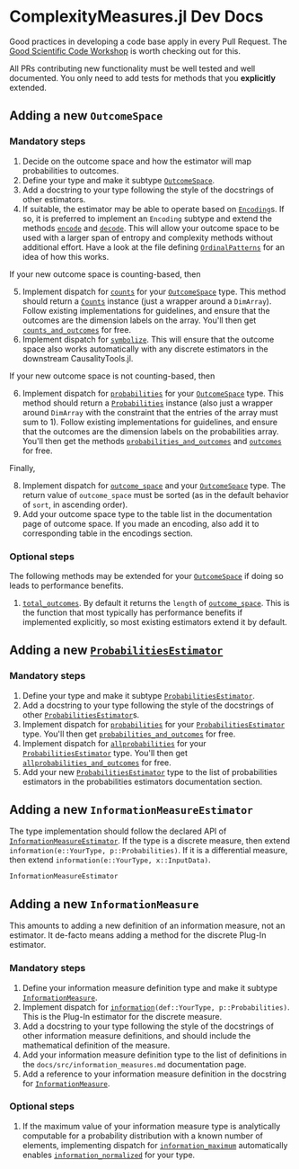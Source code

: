 # ComplexityMeasures.jl Dev Docs

Good practices in developing a code base apply in every Pull Request. The [Good Scientific Code Workshop](https://github.com/JuliaDynamics/GoodScientificCodeWorkshop) is worth checking out for this.

All PRs contributing new functionality must be well tested and well documented. You only need to add tests for methods that you **explicitly** extended.

## Adding a new `OutcomeSpace`

### Mandatory steps

1. Decide on the outcome space and how the estimator will map probabilities to outcomes.
2. Define your type and make it subtype [`OutcomeSpace`](@ref).
3. Add a docstring to your type following the style of the docstrings of other estimators.
4. If suitable, the estimator may be able to operate based on [`Encoding`](@ref)s. If so,
    it is preferred to implement an `Encoding` subtype and extend the methods
    [`encode`](@ref) and [`decode`](@ref). This will allow your outcome space to be used
    with a larger span of entropy and complexity methods without additional effort.
    Have a look at the file defining [`OrdinalPatterns`](@ref) for an idea of how this
    works.

If your new outcome space is counting-based, then

5. Implement dispatch for [`counts`](@ref) for your [`OutcomeSpace`](@ref)
    type. This method should return a [`Counts`](@ref) instance (just a wrapper around a
    `DimArray`). Follow existing implementations for guidelines, and ensure that
    the outcomes are the dimension labels on the array. You'll then get
    [`counts_and_outcomes`](@ref) for free.
6. Implement dispatch for [`symbolize`](@ref). This will ensure that the outcome space
    also works automatically with any discrete estimators in the downstream CausalityTools.jl.

If your new outcome space is not counting-based, then

6. Implement dispatch for [`probabilities`](@ref) for your
    [`OutcomeSpace`](@ref) type. This method should return a [`Probabilities`](@ref)
    instance (also just a wrapper around `DimArray` with the constraint that the
    entries of the array must sum to 1). Follow existing implementations for guidelines, and ensure that the outcomes are the dimension labels on the probabilities array. You'll
    then get the methods [`probabilities_and_outcomes`](@ref) and [`outcomes`](@ref) for
    free.

Finally,

8. Implement dispatch for [`outcome_space`](@ref) and your [`OutcomeSpace`](@ref) type.
    The return value of `outcome_space` must be sorted (as in the default behavior of
    `sort`, in ascending order).
9. Add your outcome space type to the table list in the documentation page of outcome
    space. If you made an encoding, also add it to corresponding table in the encodings
    section.

### Optional steps

The following methods may be extended for your [`OutcomeSpace`](@ref) if doing so
leads to performance benefits.

1. [`total_outcomes`](@ref). By default it returns the `length` of [`outcome_space`](@ref).
    This is the function that most typically has performance benefits if implemented
    explicitly, so most existing estimators extend it by default.

## Adding a new [`ProbabilitiesEstimator`](@ref)

### Mandatory steps

1. Define your type and make it subtype [`ProbabilitiesEstimator`](@ref).
2. Add a docstring to your type following the style of the docstrings of other
    [`ProbabilitiesEstimator`](@ref)s.
3. Implement dispatch for [`probabilities`](@ref) for your
    [`ProbabilitiesEstimator`](@ref) type. You'll then get
    [`probabilities_and_outcomes`](@ref) for free.
4. Implement dispatch for [`allprobabilities`](@ref) for your
    [`ProbabilitiesEstimator`](@ref) type. You'll then get
    [`allprobabilities_and_outcomes`](@ref) for free.
5. Add your new [`ProbabilitiesEstimator`](@ref) type to the list of probabilities
    estimators in the probabilities estimators documentation section.

## Adding a new `InformationMeasureEstimator`

The type implementation should follow the declared API of [`InformationMeasureEstimator`](@ref). If the type is a discrete measure, then extend `information(e::YourType, p::Probabilities)`. If it is a differential measure, then extend `information(e::YourType, x::InputData)`.

```@docs
InformationMeasureEstimator
```

## Adding a new `InformationMeasure`

This amounts to adding a new definition of an information measure, not an estimator. It de-facto means adding a method for the discrete Plug-In estimator.

### Mandatory steps

1. Define your information measure definition type and make it subtype [`InformationMeasure`](@ref).
2. Implement dispatch for [`information`](@ref)`(def::YourType, p::Probabilities)`. This is the Plug-In estimator for the discrete measure.
3. Add a docstring to your type following the style of the docstrings of other information
    measure definitions, and should include the mathematical definition of the measure.
4. Add your information measure definition type to the list of definitions in the
    `docs/src/information_measures.md` documentation page.
5. Add a reference to your information measure definition in the docstring for
    [`InformationMeasure`](@ref).

### Optional steps

1. If the maximum value of your information measure type is analytically computable for a
    probability distribution with a known number of elements, implementing dispatch for
    [`information_maximum`](@ref) automatically enables [`information_normalized`](@ref)
    for your type.
